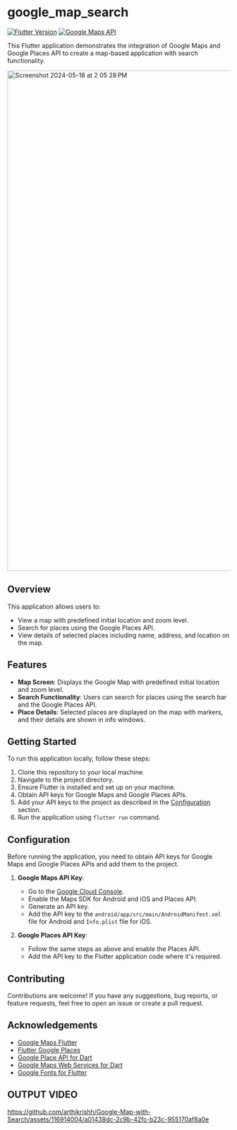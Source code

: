 # google_map_search

[![Flutter Version](https://img.shields.io/badge/Flutter-v2.10.0-blue.svg)](https://flutter.dev/)
[![Google Maps API](https://img.shields.io/badge/Google%20Maps%20API-v3-green.svg)](https://developers.google.com/maps/documentation)

This Flutter application demonstrates the integration of Google Maps and Google Places API to create a map-based application with search functionality.

<img width="1133" alt="Screenshot 2024-05-18 at 2 05 28 PM" src="https://github.com/arthikrishh/Google-Map-with-Search/assets/116914004/207ded0a-2464-4185-97a6-5d881903d933">

## Overview

This application allows users to:
- View a map with predefined initial location and zoom level.
- Search for places using the Google Places API.
- View details of selected places including name, address, and location on the map.

## Features

- **Map Screen**: Displays the Google Map with predefined initial location and zoom level.
- **Search Functionality**: Users can search for places using the search bar and the Google Places API.
- **Place Details**: Selected places are displayed on the map with markers, and their details are shown in info windows.

## Getting Started

To run this application locally, follow these steps:

1. Clone this repository to your local machine.
2. Navigate to the project directory.
3. Ensure Flutter is installed and set up on your machine.
4. Obtain API keys for Google Maps and Google Places APIs.
5. Add your API keys to the project as described in the [Configuration](#configuration) section.
6. Run the application using `flutter run` command.

## Configuration

Before running the application, you need to obtain API keys for Google Maps and Google Places APIs and add them to the project.

1. **Google Maps API Key**:
   - Go to the [Google Cloud Console](https://console.cloud.google.com/).
   - Enable the Maps SDK for Android and iOS and Places API.
   - Generate an API key.
   - Add the API key to the `android/app/src/main/AndroidManifest.xml` file for Android and `Info.plist` file for iOS.
   
2. **Google Places API Key**:
   - Follow the same steps as above and enable the Places API.
   - Add the API key to the Flutter application code where it's required.

## Contributing

Contributions are welcome! If you have any suggestions, bug reports, or feature requests, feel free to open an issue or create a pull request.

## Acknowledgements

- [Google Maps Flutter](https://pub.dev/packages/google_maps_flutter)
- [Flutter Google Places](https://pub.dev/packages/flutter_google_places_hoc081098)
- [Google Place API for Dart](https://pub.dev/packages/google_place)
- [Google Maps Web Services for Dart](https://pub.dev/packages/google_maps_webservice)
- [Google Fonts for Flutter](https://pub.dev/packages/google_fonts)

## OUTPUT VIDEO 

https://github.com/arthikrishh/Google-Map-with-Search/assets/116914004/a01438dc-2c9b-42fc-b23c-955170af8a0e



